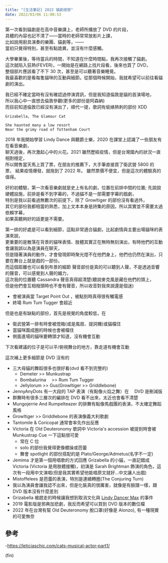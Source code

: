 ```yaml
---
title: "[生活筆記] 2022 貓劇感想"
date: 2022/03/06 11:08:53
---
```


第一次看到貓劇是在高中音樂課上，老師所播放了 DVD 的片段，  
具體的內容也記不清了——當時的老師常常放影片上課，  
比如說用廚具演奏的樂團、貓劇等，——  
當初只覺得特別，甚至有點詭異，並沒有什麼感觸。

大學畢業後，等待當兵的時間，不知道在什麼時間點，我再次接觸了貓劇。  
這次就陷入狂熱(FEVER)，一開始是在網路上找片段看，後來也買了 DVD，  
整個部片應該看了不下 30 次，甚至是可以聽著音樂睡覺。  
我最喜歡的是看每隻貓咪的互動與細節。從那個時候開始，我就希望可以前往看貓劇的演出。

我已經不確定當時有沒有確認過停演資訊，但是我知道倫敦是貓的首演場地，  
所以我心中一直想去倫敦參觀(更多的部份是阿森納)  
而目前知道倫敦已經沒有演出了，順代一提，歌詞有偷婊熱刺的部份 XDD

```text
Grizabella, The Glamour Cat

She haunted many a low resort
Near the grimy road of Tottenham Court
```

2018 年我開始學習 Lindy Dance 與聽爵士樂，2020 在課堂上認識了一些朋友有在看音樂劇，  
聊天過後，再次激起心中的火花。2021 雖然歷經疫情，但是台灣國內的狀況一直相對穩定，  
所以開售當天馬上買了票，在朋友的推薦下，大手筆直接買了衛武營 5800 的票，
結果疫情爆發，就拖到了 2022 年。
雖然票價不便宜，但是這次的體驗真的值得。

好的初體驗，第一次看音樂劇就是史上有名的劇，位置在前排中間的位置;
先說說硬體設施，前排是看不到字幕的，不過貓不是一部需要字幕的戲劇，  
特別是我以前看過無數次的前提下，除了 Growltiger 的部份沒有看過外，  
其它的部份我都相當的熟悉，加上文本本身是詩集的原因，所以其實並不需要太過依賴字幕，  
如果英聽夠好的話更是不需要。

第一排的好處是可以看到細節，這點非常適合貓劇，比起劇情與主要出場貓咪的表演來說，  
更重要的是散落在背景的貓咪表情、肢體其實正在無時無刻演出，有時他們的互動會讓我誤以為是演員在聊天，  
但是隨著演員的動作，才會發現即時聚光燈不在他們身上，他們也仍然在演出，只要在舞台上就是戲的一部份。  
而這個距離也可以看到布景的細節
聲音部份是真的可以聽到人聲，不是透過音響的聲音，可以感覺到人聲的媚力，  
這次我的位置聽 Cassandra 聲音真得超清楚(聽說麥克風是藏在他們的頭上，  
但是他們會互相撥頭時也不會有聲音，所以收音對我來說還是個迷)

- 會被演員當 Target Point Out ，被點到時真得很有觸電感
- 終場 Rum Tum Tugger 會超近

但是也是有缺點的部份，首先是視覺的角度較低，在

- 衛武營第一排有時會被燈箱(或是風扇、提詞機)或貓檔住
- 當貓咪圍成圈的時候也會被檔住
- 側面進場的貓咪要轉頭才知道，沒有機會互動

下次看建議的位子是可以平/俯視舞台的地方，靠走道有機會互動

這次補上更多細節是 DVD 沒有的

- 三大母貓的舞蹈很多也很好看(dvd 看不到完整的)
  - Demeter >> Munkustrap
  - Bombalurina 　>> Rum Tum Tugger
  - Jellylorum >> Gus(Growltiger >> Griddlebone)
- JennyAnyDots 有一大段的 TAP 表演（有點像火焰之舞）在　 DVD 是刪減版
- 群舞時有很多三層次的編排在 DVD 看不出來，太近也會看不清楚
- Mungojerrie And Rumpelteazer 的排舞有點像馬戲團的表演，不太確定舞蹈風格
- Growltiger >> Griddlebone 的表演像義大利歌劇
- Tantomile & Coricopat 通常會率先作出反應
- Victoria 在 Old Deuteronomy 歌詞中 Victoria's accession 被提到時會被 Munkustrap Cue 一下這點很可愛
  - 常在 C 位
  - solo 的部份我覺得更像體操或芭蕾
  - 舞會 spotlight 的部份搭配的是 Plato/George/Admetus(名字不一定)
- Jemima 才是第一個用唱歌的方式回應 Grizabella 的小貓，一直記錯成 Victoria (Victoria 是用肢體接觸)，初演是 Sarah Brightman 飾演的角色，這次有一段用中文演唱(但是我其實希望他能唱原文就好…中文讓人出戲)
- Mistoffelees 是芭蕾的表演，特別是連續轉圈(The Conjuring Turn)
- 我以為演員會讓我認不出來，但是化裝真的很厲害，就像是有臉譜一樣，跟 DVD 版本沒有什麼差別
- Grizabella 被趕走的時候讓我想到取消文化與 [Lindy Dancer Max](http://www.yehoodi.com/blog/2017/4/18/max-pitruzzella-accused-of-sexual-assault-by-5-women) 的事件
- 2019 電影版是邪典加悲劇，我反而希望可以買到 DVD 版本的數位檔
- 2022 年在台灣有幫 Old Deuteronomy 脫口罩(好像是 Alonzo), 有一種現實的可愛無奈

## 參考

-<https://leticiaschic.com/cats-musical-actor-part1/>

(fin)

